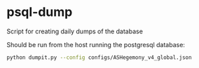 # psql-dump
Script for creating daily dumps of the database

Should be run from the host running the postgresql database:
```zsh
python dumpit.py --config configs/ASHegemony_v4_global.json
```
